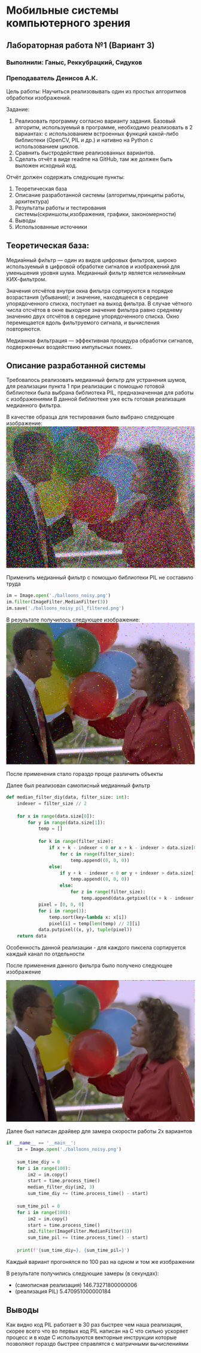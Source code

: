 # Мобильные системы компьютерного зрения
## Лабораторная работа №1 (Вариант 3)
### Выполнили: Ганыс, Реккубрацкий, Сидуков
### Преподаватель Денисов А.К.


Цель работы:
Научиться реализовывать один из простых алгоритмов обработки изображений.

Задание:
1) Реализовать программу согласно варианту задания. Базовый алгоритм, используемый в программе, необходимо реализовать в 2 вариантах: с использованием встроенных функций какой-либо библиотеки (OpenCV, PIL и др.) и нативно на Python с использованием циклов.
2) Сравнить быстродействие реализованных вариантов.
3) Сделать отчёт в виде readme на GitHub, там же должен быть выложен
исходный код.

Отчёт должен содержать следующие пункты:
1) Теоретическая база
2) Описание разработанной системы (алгоритмы,принципы работы,
архитектура)
3) Результаты работы и тестирования системы(скриншоты,изображения,
графики, закономерности)
4) Выводы
5) Использованные источники

## Теоретическая база:

Медиа́нный фи́льтр — один из видов цифровых фильтров, широко используемый в цифровой обработке сигналов и изображений для уменьшения уровня шума. Медианный фильтр является нелинейным КИХ-фильтром.

Значения отсчётов внутри окна фильтра сортируются в порядке возрастания (убывания); и значение, находящееся в середине упорядоченного списка, поступает на выход фильтра. В случае чётного числа отсчётов в окне выходное значение фильтра равно среднему значению двух отсчётов в середине упорядоченного списка. Окно перемещается вдоль фильтруемого сигнала, и вычисления повторяются.

Медианная фильтрация — эффективная процедура обработки сигналов, подверженных воздействию импульсных помех.

## Описание разработанной системы

Требовалось реализовать медианный фильтр для устранения шумов, для реализации пункта 1 при
реализации с помощью готовой библиотеки была выбрана библиотека PIL, предназначенная для работы с изображениями 
В данной библиотеке уже есть готовая реализация медианного фильтра.

В качестве образца для тестирования было выбрано следующее изображение:
![balloons_noisy.png](balloons_noisy.png)

Применить медианный фильтр с помощью библиотеки PIL не составило труда
```python
im = Image.open('./balloons_noisy.png')
im.filter(ImageFilter.MedianFilter(3))
im.save('./balloons_noisy_pil_filtered.png')
```

В результате получилось следующее изображение:
![balloons_noisy_pil_filtered.png](balloons_noisy_pil_filtered.png)

После применения стало гораздо проще различить объекты


Далее был реализован самописный медианный фильтр

```python
def median_filter_diy(data, filter_size: int):
    indexer = filter_size // 2

    for x in range(data.size[0]):
        for y in range(data.size[1]):
            temp = []

            for k in range(filter_size):
                if x + k - indexer < 0 or x + k - indexer > data.size[0] - 1:
                    for c in range(filter_size):
                        temp.append((0, 0, 0))
                else:
                    if y + k - indexer < 0 or y + indexer > data.size[1] - 1:
                        temp.append((0, 0, 0))
                    else:
                        for z in range(filter_size):
                            temp.append(data.getpixel((x + k - indexer, y + z - indexer)))
            pixel = [0, 0, 0]
            for i in range(3):
                temp.sort(key=lambda x: x[i])
                pixel[i] = temp[len(temp) // 2][i]
            data.putpixel((x, y), tuple(pixel))
    return data
```

Особенность данной реализации - для каждого пиксела сортируется каждый канал по отдельности

После применения данного фильтра было получено следующее изображение

![balloons_noisy_diy_filtered.png](balloons_noisy_diy_filtered.png)

Далее был написан драйвер для замера скорости работы 2х вариантов

```python
if __name__ == '__main__':
    im = Image.open('./balloons_noisy.png')

    sum_time_diy = 0
    for i in range(100):
        im2 = im.copy()
        start = time.process_time()
        median_filter_diy(im2, 3)
        sum_time_diy += (time.process_time() - start)

    sum_time_pil = 0
    for i in range(100):
        im2 = im.copy()
        start = time.process_time()
        im2.filter(ImageFilter.MedianFilter(3))
        sum_time_pil += (time.process_time() - start)

    print(f'{sum_time_diy=}, {sum_time_pil=}')
```

Каждый вариант прогонялся по 100 раз на одном и том же изображении

В результате получились следующие замеры (в секундах):

- (самописная реализация) 146.73271800000006
- (реализация PIL) 5.470951000000184

## Выводы

Как видно код PIL работает в 30 раз быстрее чем наша реализация, скорее всего что
во первых код PIL написан на C что сильно ускоряет процесс и в коде C используются векторные инструкции
которые позволяют гораздо быстрее справлятся с матричными вычислениями
